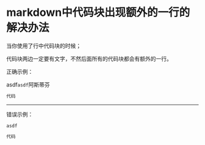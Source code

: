 # markdown中代码块出现额外的一行的解决办法

当你使用了行中代码块的时候；

代码块两边一定要有文字，不然后面所有的代码块都会有额外的一行。

正确示例：

asdf```asdf```阿斯蒂芬

```cpp
代码
```

---
错误示例：

```asdf```

```cpp
代码
```